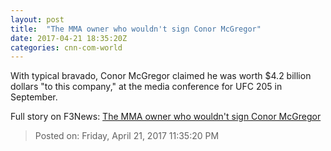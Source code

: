 ```yaml
---
layout: post
title:  "The MMA owner who wouldn't sign Conor McGregor"
date: 2017-04-21 18:35:20Z
categories: cnn-com-world
---
```


With typical bravado, Conor McGregor claimed he was worth $4.2 billion dollars "to this company," at the media conference for UFC 205 in September.


Full story on F3News: [The MMA owner who wouldn't sign Conor McGregor](http://www.f3nws.com/n/X3csTD)

> Posted on: Friday, April 21, 2017 11:35:20 PM
